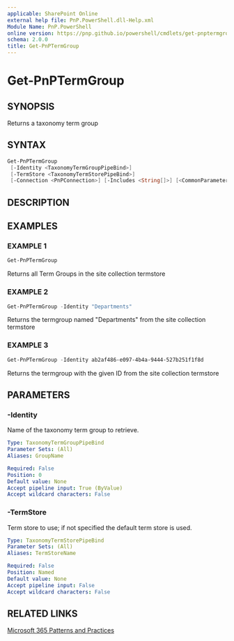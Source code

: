 ```yaml
---
applicable: SharePoint Online
external help file: PnP.PowerShell.dll-Help.xml
Module Name: PnP.PowerShell
online version: https://pnp.github.io/powershell/cmdlets/get-pnptermgroup
schema: 2.0.0
title: Get-PnPTermGroup
---
```


# Get-PnPTermGroup

## SYNOPSIS
Returns a taxonomy term group

## SYNTAX

```powershell
Get-PnPTermGroup
 [-Identity <TaxonomyTermGroupPipeBind>]
 [-TermStore <TaxonomyTermStorePipeBind>]
 [-Connection <PnPConnection>] [-Includes <String[]>] [<CommonParameters>]
```

## DESCRIPTION

## EXAMPLES

### EXAMPLE 1
```powershell
Get-PnPTermGroup
```

Returns all Term Groups in the site collection termstore

### EXAMPLE 2
```powershell
Get-PnPTermGroup -Identity "Departments"
```

Returns the termgroup named "Departments" from the site collection termstore

### EXAMPLE 3
```powershell
Get-PnPTermGroup -Identity ab2af486-e097-4b4a-9444-527b251f1f8d
```

Returns the termgroup with the given ID from the site collection termstore

## PARAMETERS

### -Identity
Name of the taxonomy term group to retrieve.

```yaml
Type: TaxonomyTermGroupPipeBind
Parameter Sets: (All)
Aliases: GroupName

Required: False
Position: 0
Default value: None
Accept pipeline input: True (ByValue)
Accept wildcard characters: False
```

### -TermStore
Term store to use; if not specified the default term store is used.

```yaml
Type: TaxonomyTermStorePipeBind
Parameter Sets: (All)
Aliases: TermStoreName

Required: False
Position: Named
Default value: None
Accept pipeline input: False
Accept wildcard characters: False
```

## RELATED LINKS

[Microsoft 365 Patterns and Practices](https://aka.ms/m365pnp)